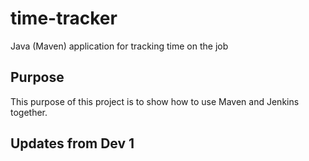 # time-tracker
Java (Maven) application for tracking time on the job

## Purpose

This purpose of this project is to show how to use Maven and Jenkins together.

## Updates from Dev 1
